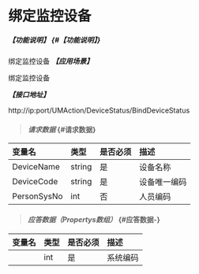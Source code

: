 # 绑定监控设备

##### _【功能说明】_ {#【功能说明】}

绑定监控设备
_**【应用场景】**_

绑定监控设备

_**【接口地址】**_

http://ip:port/UMAction/DeviceStatus/BindDeviceStatus


> #### _请求数据_ {#请求数据}

| 变量名 | 类型 | 是否必须 | 描述 |
| :--- | :--- | :--- | :--- |
| DeviceName| string| 是 | 设备名称 |
| DeviceCode| string| 是 | 设备唯一编码 |
| PersonSysNo| int| 否 | 人员编码 |




> #### _应答数据（Propertys数组）_ {#应答数据-}

| 变量名 | 类型 | 是否必须 | 描述 |
| :--- | :--- | :--- | :--- |
| | int | 是 | 系统编码 |



